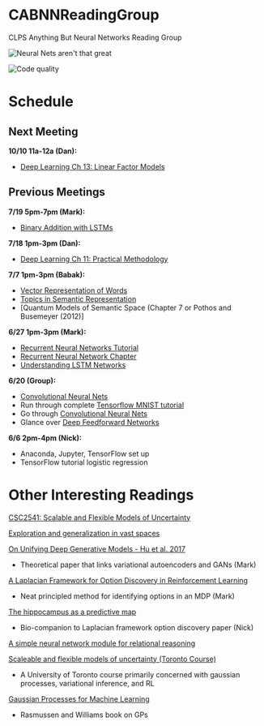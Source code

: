 # CABNNReadingGroup

CLPS Anything But Neural Networks Reading Group

![Neural Nets aren't that great](https://imgs.xkcd.com/comics/machine_learning.png)

![Code quality](https://imgs.xkcd.com/comics/code_quality_3.png)

Schedule
========

Next Meeting
--------
**10/10 11a-12a (Dan):**
- [Deep Learning Ch 13: Linear Factor Models](http://www.deeplearningbook.org/contents/linear_factors.html)

Previous Meetings
--------
**7/19 5pm-7pm (Mark):**
- [Binary Addition with LSTMs](https://iamtrask.github.io/2015/11/15/anyone-can-code-lstm/)

**7/18 1pm-3pm (Dan):**
- [Deep Learning Ch 11: Practical Methodology](http://www.deeplearningbook.org/contents/guidelines.html)

**7/7 1pm-3pm (Babak):**
- [Vector Representation of Words](https://www.tensorflow.org/tutorials/word2vec) 
- [Topics in Semantic Representation](https://www.cs.colorado.edu/~mozer/Teaching/syllabi/ProbabilisticModels2015/readings/GriffithsSteyversTenenbaum2007.pdf)
- [Quantum Models of Semantic Space (Chapter 7 or Pothos and Busemeyer (2012)]

**6/27 1pm-3pm (Mark):**
- [Recurrent Neural Networks Tutorial](https://www.tensorflow.org/tutorials/recurrent)
- [Recurrent Neural Network Chapter](http://www.deeplearningbook.org/contents/rnn.html)
- [Understanding LSTM Networks](http://colah.github.io/posts/2015-08-Understanding-LSTMs/)

**6/20 (Group):**
- [Convolutional Neural Nets](https://www.tensorflow.org/tutorials/deep_cnn)
- Run through complete [Tensorflow MNIST tutorial](https://www.tensorflow.org/get_started/mnist/pros)
- Go through [Convolutional Neural Nets](https://www.tensorflow.org/tutorials/deep_cnn)
- Glance over [Deep Feedforward Networks](http://www.deeplearningbook.org/contents/mlp.html)

**6/6 2pm-4pm (Nick):**
- Anaconda, Jupyter, TensorFlow set up
- TensorFlow tutorial logistic regression

Other Interesting Readings
=====
[CSC2541: Scalable and Flexible Models of Uncertainty](https://csc2541-f17.github.io/#/contents/01-info)

[Exploration and generalization in vast spaces](https://ericschulz.github.io/publications/Wu2017generalization.pdf)

[On Unifying Deep Generative Models - Hu et al. 2017](https://arxiv.org/pdf/1706.00550.pdf)
- Theoretical paper that links variational autoencoders and GANs (Mark)

[A Laplacian Framework for Option Discovery in Reinforcement Learning](https://arxiv.org/pdf/1703.00956.pdf)
- Neat principled method for identifying options in an MDP (Mark)

[The hippocampus as a predictive map](http://biorxiv.org/content/biorxiv/early/2016/12/28/097170.full.pdf)
- Bio-companion to Laplacian framework option discovery paper (Nick)

[A simple neural network module for relational reasoning](https://arxiv.org/abs/1706.01427)

[Scaleable and flexible models of uncertainty (Toronto Course)](https://csc2541-f17.github.io/)
- A University of Toronto course primarily concerned with gaussian processes, variational inference, and RL

[Gaussian Processes for Machine Learning](http://www.gaussianprocess.org/gpml/chapters/RW.pdf)
- Rasmussen and Williams book on GPs
